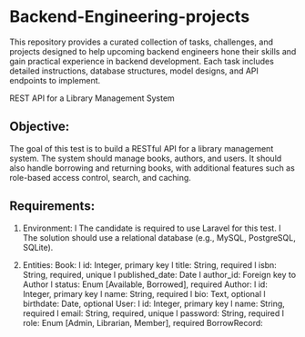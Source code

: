 # Backend-Engineering-projects
This repository provides a curated collection of tasks, challenges, and projects designed to help upcoming backend engineers hone their skills and gain practical experience in backend development. Each task includes detailed instructions, database structures, model designs, and API endpoints to implement.

REST API for a Library Management System

## Objective: 
The goal of this test is to build a RESTful API for a library management system. 
The system should manage books, authors, and users. It should also handle 
borrowing and returning books, with additional features such as role-based 
access control, search, and caching.

## Requirements: 
1. Environment: 
l The candidate is required to use Laravel for this test. 
l The solution should use a relational database (e.g., MySQL, PostgreSQL, 
SQLite).

2. Entities: 
Book: 
l id: Integer, primary key 
l title: String, required 
l isbn: String, required, unique 
l published_date: Date 
l author_id: Foreign key to Author 
l status: Enum [Available, Borrowed], required 
Author: 
l id: Integer, primary key 
l name: String, required 
l bio: Text, optional 
l birthdate: Date, optional 
User: 
l id: Integer, primary key 
l name: String, required 
l email: String, required, unique 
l password: String, required 
l role: Enum [Admin, Librarian, Member], required 
BorrowRecord:
